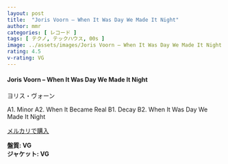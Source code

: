 ```yaml
---
layout: post
title:  "Joris Voorn – When It Was Day We Made It Night"
author: mmr
categories: [ レコード ]
tags: [ テクノ, テックハウス, 00s ]
image: ../assets/images/Joris Voorn – When It Was Day We Made It Night.jpg
rating: 4.5
v-rating: VG
---
```


#### Joris Voorn – When It Was Day We Made It Night

ヨリス・ヴォーン

A1. Minor
A2. When It Became Real
B1. Decay
B2. When It Was Day We Made It Night

[メルカリで購入](https://jp.mercari.com/item/m54807852331?afid=6142608987)

<div class="mt-4 mb-4 d-flex align-items-center">
<strong class="mr-1">盤質: VG</strong>
</div>
<div class="mt-4 mb-4 d-flex align-items-center">
<strong class="mr-1">ジャケット: VG</strong>
</div>
